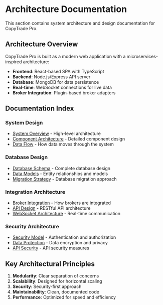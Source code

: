 # Architecture Documentation

This section contains system architecture and design documentation for CopyTrade Pro.

## Architecture Overview

CopyTrade Pro is built as a modern web application with a microservices-inspired architecture:

- **Frontend**: React-based SPA with TypeScript
- **Backend**: Node.js/Express API server
- **Database**: MongoDB for data persistence
- **Real-time**: WebSocket connections for live data
- **Broker Integration**: Plugin-based broker adapters

## Documentation Index

### System Design
- [System Overview](./system-overview.md) - High-level architecture
- [Component Architecture](./component-architecture.md) - Detailed component design
- [Data Flow](./data-flow.md) - How data moves through the system

### Database Design
- [Database Schema](./database-schema.md) - Complete database design
- [Data Models](./data-models.md) - Entity relationships and models
- [Migration Strategy](./migration-strategy.md) - Database migration approach

### Integration Architecture
- [Broker Integration](./broker-integration.md) - How brokers are integrated
- [API Design](./api-design.md) - RESTful API architecture
- [WebSocket Architecture](./websocket-architecture.md) - Real-time communication

### Security Architecture
- [Security Model](./security-model.md) - Authentication and authorization
- [Data Protection](./data-protection.md) - Data encryption and privacy
- [API Security](./api-security.md) - API security measures

## Key Architectural Principles

1. **Modularity**: Clear separation of concerns
2. **Scalability**: Designed for horizontal scaling
3. **Security**: Security-first approach
4. **Maintainability**: Clean, documented code
5. **Performance**: Optimized for speed and efficiency